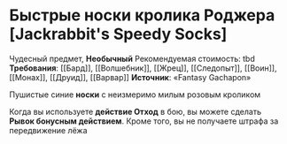 # Быстрые носки кролика Роджера [Jackrabbit's Speedy Socks]

Чудесный предмет, **Необычный**
Рекомендуемая стоимость: tbd
**Требования**: [[Бард]], [[Волшебник]], [[Жрец]], [[Следопыт]], [[Воин]], [[Монах]], [[Друид]], [[Варвар]]
**Источник**: «Fantasy Gachapon»

Пушистые синие **носки** с неизмеримо милым розовым кроликом

Когда вы используете **действие Отход** в бою, вы можете сделать **Рывок бонусным действием**. Кроме того, вы не получаете штрафа за передвижение лёжа